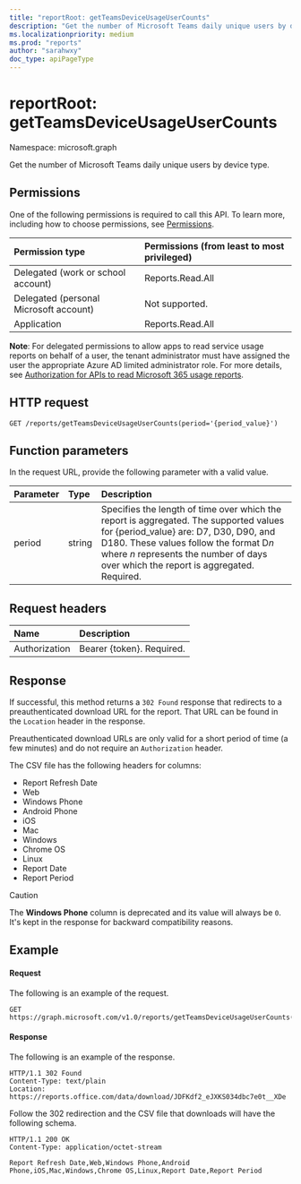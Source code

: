 ```yaml
---
title: "reportRoot: getTeamsDeviceUsageUserCounts"
description: "Get the number of Microsoft Teams daily unique users by device type."
ms.localizationpriority: medium
ms.prod: "reports"
author: "sarahwxy"
doc_type: apiPageType
---
```


# reportRoot: getTeamsDeviceUsageUserCounts

Namespace: microsoft.graph

Get the number of Microsoft Teams daily unique users by device type.

## Permissions

One of the following permissions is required to call this API. To learn more, including how to choose permissions, see [Permissions](/graph/permissions-reference).

| Permission type                        | Permissions (from least to most privileged) |
| :------------------------------------- | :--------------------------------------- |
| Delegated (work or school account)     | Reports.Read.All                         |
| Delegated (personal Microsoft account) | Not supported.                           |
| Application                            | Reports.Read.All                         |

**Note**: For delegated permissions to allow apps to read service usage reports on behalf of a user, the tenant administrator must have assigned the user the appropriate Azure AD limited administrator role. For more details, see [Authorization for APIs to read Microsoft 365 usage reports](/graph/reportroot-authorization).

## HTTP request

<!-- { "blockType": "ignored" } -->

```http
GET /reports/getTeamsDeviceUsageUserCounts(period='{period_value}')
```

## Function parameters

In the request URL, provide the following parameter with a valid value.

| Parameter | Type   | Description                              |
| :-------- | :----- | :--------------------------------------- |
| period    | string | Specifies the length of time over which the report is aggregated. The supported values for {period_value} are: D7, D30, D90, and D180. These values follow the format D*n* where *n* represents the number of days over which the report is aggregated. Required. |

## Request headers

| Name          | Description               |
| :------------ | :------------------------ |
| Authorization | Bearer {token}. Required. |

## Response

If successful, this method returns a `302 Found` response that redirects to a preauthenticated download URL for the report. That URL can be found in the `Location` header in the response.

Preauthenticated download URLs are only valid for a short period of time (a few minutes) and do not require an `Authorization` header.

The CSV file has the following headers for columns:

- Report Refresh Date
- Web
- Windows Phone
- Android Phone
- iOS
- Mac
- Windows
- Chrome OS
- Linux
- Report Date
- Report Period

> [!CAUTION] 
> The **Windows Phone** column is deprecated and its value will always be `0`. It's kept in the response for backward compatibility reasons.

## Example

#### Request

The following is an example of the request.


<!-- {
  "blockType": "ignored",
  "name": "reportroot_getteamsdeviceusageusercounts"
}-->

```http
GET https://graph.microsoft.com/v1.0/reports/getTeamsDeviceUsageUserCounts(period='D7')
```


#### Response

The following is an example of the response.

<!-- {
  "blockType": "ignored"
} -->

```http
HTTP/1.1 302 Found
Content-Type: text/plain
Location: https://reports.office.com/data/download/JDFKdf2_eJXKS034dbc7e0t__XDe
```

Follow the 302 redirection and the CSV file that downloads will have the following schema.

<!-- { 
  "blockType": "response", 
  "@odata.type": "String" 
} -->
```http
HTTP/1.1 200 OK
Content-Type: application/octet-stream

Report Refresh Date,Web,Windows Phone,Android Phone,iOS,Mac,Windows,Chrome OS,Linux,Report Date,Report Period
```
<!-- uuid: 8fcb5dbc-d5aa-4681-8e31-b001d5168d79 
2015-10-25 14:57:30 UTC -->
<!-- {
  "type": "#page.annotation",
  "description": "Example",
  "keywords": "",
  "section": "documentation",
  "tocPath": "",
  "suppressions": [
  ]
}-->

